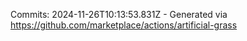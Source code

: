 Commits: 2024-11-26T10:13:53.831Z - Generated via https://github.com/marketplace/actions/artificial-grass
<br>
